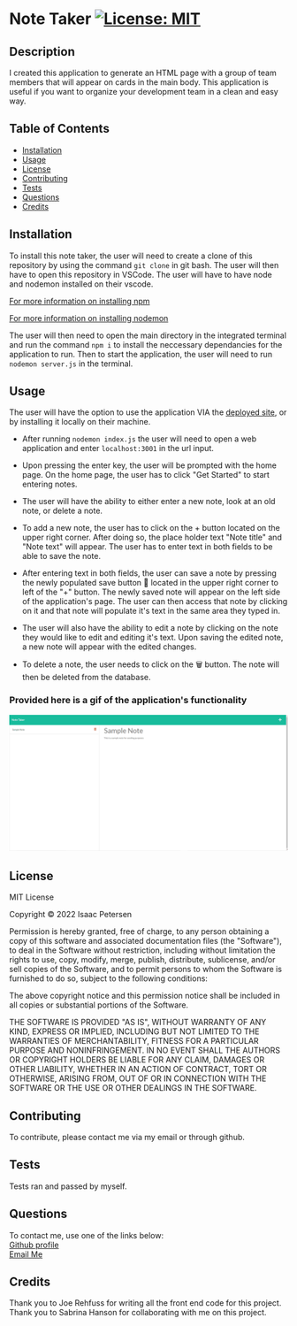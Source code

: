 # Note Taker [![License: MIT](https://img.shields.io/badge/License-MIT-yellow.svg)](https://opensource.org/licenses/MIT)

## Description

I created this application to generate an HTML page with a group of team members that will appear on cards in the main body. This application is useful if you want to organize your development team in a clean and easy way. 

## Table of Contents
- [Installation](#installation)
- [Usage](#usage)
- [License](#license)
- [Contributing](#contributing)
- [Tests](#tests)
- [Questions](#questions)
- [Credits](#credits)

## Installation

To install this note taker, the user will need to create a clone of this repository by using the command `git clone` in git bash. The user will then have to open this repository in VSCode. The user will have to have node and nodemon installed on their vscode.  

[For more information on installing npm](https://docs.npmjs.com/cli/v8/commands/npm-install)

[For more information on installing nodemon](https://www.npmjs.com/package/nodemon)

The user will then need to open the main directory in the integrated terminal and run the command `npm i` to install the neccessary dependancies for the application to run.
Then to start the application, the user will need to run `nodemon server.js` in the terminal. 


## Usage

The user will have the option to use the application VIA the [deployed site](https://floating-basin-40721.herokuapp.com/), or by installing it locally on their machine. 

- After running `nodemon index.js` the user will need to open a web application and enter `localhost:3001` in the url input.

- Upon pressing the enter key, the user will be prompted with the home page. On the home page, the user has to click "Get Started" to start entering notes.

- The user will have the ability to either enter a new note, look at an old note, or delete a note.

- To add a new note, the user has to click on the + button located on the upper right corner. After doing so, the place holder text "Note title" and "Note text" will appear. The user has to enter text in both fields to be able to save the note. 

- After entering text in both fields, the user can save a note by pressing the newly populated save button 💾 located in the upper right corner to left of the "+" button. The newly saved note will appear on the left side of the application's page. The user can then access that note by clicking on it and that note will populate it's text in the same area they typed in.

- The user will also have the ability to edit a note by clicking on the note they would like to edit and editing it's text. Upon saving the edited note, a new note will appear with the edited changes.

- To delete a note, the user needs to click on the 🗑️ button. The note will then be deleted from the database.


### Provided here is a gif of the application's functionality

![gif of application running](./assets/noteTaker.gif)

## License

MIT License

Copyright &copy; 2022 Isaac Petersen

Permission is hereby granted, free of charge, to any person obtaining a copy
of this software and associated documentation files (the "Software"), to deal
in the Software without restriction, including without limitation the rights
to use, copy, modify, merge, publish, distribute, sublicense, and/or sell
copies of the Software, and to permit persons to whom the Software is
furnished to do so, subject to the following conditions:

The above copyright notice and this permission notice shall be included in all
copies or substantial portions of the Software.

THE SOFTWARE IS PROVIDED "AS IS", WITHOUT WARRANTY OF ANY KIND, EXPRESS OR
IMPLIED, INCLUDING BUT NOT LIMITED TO THE WARRANTIES OF MERCHANTABILITY,
FITNESS FOR A PARTICULAR PURPOSE AND NONINFRINGEMENT. IN NO EVENT SHALL THE
AUTHORS OR COPYRIGHT HOLDERS BE LIABLE FOR ANY CLAIM, DAMAGES OR OTHER
LIABILITY, WHETHER IN AN ACTION OF CONTRACT, TORT OR OTHERWISE, ARISING FROM,
OUT OF OR IN CONNECTION WITH THE SOFTWARE OR THE USE OR OTHER DEALINGS IN THE
SOFTWARE.

## Contributing

To contribute, please contact me via my email or through github.

## Tests

Tests ran and passed by myself.

## Questions

To contact me, use one of the links below:  
[Github profile](https://www.github.com/idpetersen)  
[Email Me](mailto:isaac.petersen5@gmail.com)

## Credits
Thank you to Joe Rehfuss for writing all the front end code for this project.
Thank you to Sabrina Hanson for collaborating with me on this project. 